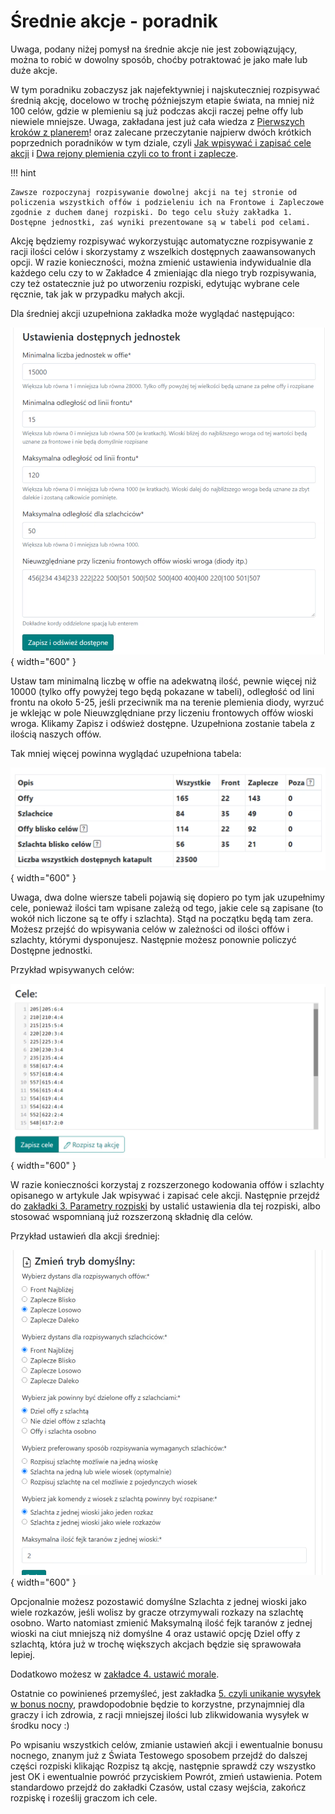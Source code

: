 # Średnie akcje - poradnik

Uwaga, podany niżej pomysł na średnie akcje nie jest zobowiązujący, można to robić w dowolny sposób, choćby potraktować je jako małe lub duże akcje.

W tym poradniku zobaczysz jak najefektywniej i najskuteczniej rozpisywać średnią akcję, docelowo w trochę późniejszym etapie świata, na mniej niż 100 celów, gdzie w plemieniu są już podczas akcji raczej pełne offy lub niewiele mniejsze. Uwaga, zakładana jest już cała wiedza z [Pierwszych kroków z planerem](./../first_steps/index.md)! oraz zalecane przeczytanie najpierw dwóch krótkich poprzednich poradników w tym dziale, czyli [Jak wpisywać i zapisać cele akcji](./two_regions_of_the_tribe.md) i [Dwa rejony plemienia czyli co to front i zaplecze](./two_regions_of_the_tribe.md).

!!! hint

    Zawsze rozpoczynaj rozpisywanie dowolnej akcji na tej stronie od policzenia wszystkich offów i podzieleniu ich na Frontowe i Zapleczowe zgodnie z duchem danej rozpiski. Do tego celu służy zakładka 1. Dostępne jednostki, zaś wyniki prezentowane są w tabeli pod celami.

Akcję będziemy rozpisywać wykorzystując automatyczne rozpisywanie z racji ilości celów i skorzystamy z wszelkich dostępnych zaawansowanych opcji. W razie konieczności, można zmienić ustawienia indywidualnie dla każdego celu czy to w Zakładce 4 zmieniając dla niego tryb rozpisywania, czy też ostatecznie już po utworzeniu rozpiski, edytując wybrane cele ręcznie, tak jak w przypadku małych akcji.

Dla średniej akcji uzupełniona zakładka może wyglądać następująco:

![alt text](image-16.png){ width="600" }

Ustaw tam minimalną liczbę w offie na adekwatną ilość, pewnie więcej niż 10000 (tylko offy powyżej tego będą pokazane w tabeli), odległość od lini frontu na około 5-25, jeśli przeciwnik ma na terenie plemienia diody, wyrzuć je wklejąc w pole Nieuwzględniane przy liczeniu frontowych offów wioski wroga. Klikamy Zapisz i odśwież dostępne. Uzupełniona zostanie tabela z ilością naszych offów.

Tak mniej więcej powinna wyglądać uzupełniona tabela:

![alt text](image-17.png){ width="600" }

Uwaga, dwa dolne wiersze tabeli pojawią się dopiero po tym jak uzupełnimy cele, ponieważ ilości tam wpisane zależą od tego, jakie cele są zapisane (to wokół nich liczone są te offy i szlachta). Stąd na początku będą tam zera. Możesz przejść do wpisywania celów w zależności od ilości offów i szlachty, którymi dysponujesz. Następnie możesz ponownie policzyć Dostępne jednostki.

Przykład wpisywanych celów:

![alt text](image-18.png){ width="600" }

W razie konieczności korzystaj z rozszerzonego kodowania offów i szlachty opisanego w artykule Jak wpisywać i zapisać cele akcji. Następnie przejdź do [zakładki 3. Parametry rozpiski](./../advanced/3_outline_parameters.md) by ustalić ustawienia dla tej rozpiski, albo stosować wspomnianą już rozszerzoną składnię dla celów.

Przykład ustawień dla akcji średniej:

![alt text](image-19.png){ width="600" }

Opcjonalnie możesz pozostawić domyślne Szlachta z jednej wioski jako wiele rozkazów, jeśli wolisz by gracze otrzymywali rozkazy na szlachtę osobno. Warto natomiast zmienić Maksymalną ilość fejk taranów z jednej wioski na ciut mniejszą niż domyślne 4 oraz ustawić opcję Dziel offy z szlachtą, która już w trochę większych akcjach będzie się sprawowała lepiej.

Dodatkowo możesz w [zakładce 4. ustawić morale](./../advanced/4_morale.md).

Ostatnie co powinieneś przemyśleć, jest zakładka [5. czyli unikanie wysyłek w bonus nocny](./../advanced/5_avoid_night_bonus.md), prawdopodobnie będzie to korzystne, przynajmniej dla graczy i ich zdrowia, z racji mniejszej ilości lub zlikwidowania wysyłek w środku nocy :)

Po wpisaniu wszystkich celów, zmianie ustawień akcji i ewentualnie bonusu nocnego, znanym już z Świata Testowego sposobem przejdź do dalszej części rozpiski klikając Rozpisz tą akcję, następnie sprawdź czy wszystko jest OK i ewentualnie powróć przyciskiem Powrót, zmień ustawienia. Potem standardowo przejdź do zakładki Czasów, ustal czasy wejścia, zakończ rozpiskę i roześlij graczom ich cele.